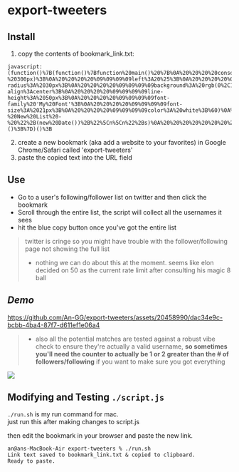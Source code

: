 # export-tweeters

## Install

1. copy the contents of bookmark_link.txt:
```
javascript:(function()%7B(function()%7Bfunction%20main()%20%7B%0A%20%20%20%20console.log(%22Running...%22)%3B%0A%0A%20%20%20%20let%20b%3Ddocument.createElement(%22button%22)%0A%20%20%20%20b.innerText%3D%22COPY%20LIST%22%0A%20%20%20%20document.body.appendChild(b)%0A%20%20%20%20b.setAttribute(%22style%22%2C%20%60position%3Afixed%3B%0A%20%20%20%20%09%09%09%09top%3Acalc(100%25%20-%20300px)%3B%0A%20%20%20%20%09%09%09%09left%3A20%25%3B%0A%20%20%20%20%09%09%09%09right%3A20%25%3B%0A%20%20%20%20%09%09%09%09width%3A60%25%3B%0A%20%20%20%20%09%09%09%09height%3A50px%3B%0A%20%20%20%20%09%09%09%09border-radius%3A%2030px%3B%0A%20%20%20%20%09%09%09%09background%3A%20rgb(0%2C134%2C198)%3B%0A%20%20%20%20%09%09%09%09text-align%3Acenter%3B%0A%20%20%20%20%09%09%09%09line-height%3A%2050px%3B%0A%20%20%20%20%09%09%09%09font-family%20'My%20Font'%3B%0A%20%20%20%20%09%09%09%09font-size%3A%2021px%3B%0A%20%20%20%20%09%09%09%09color%3A%20white%3B%60)%0A%20%20%20%20b.addEventListener(%22click%22%2C()%3D%3E%7B%0A%20%20%20%20%20%20%20%20let%20failed%3D%5B%5D%0A%20%20%20%20%20%20%20%20let%20passed%3D%5B%5D%0A%20%20%20%20%20%20%20%20for%20(let%20k%20in%20window.a)%20%7B%0A%20%20%20%20%20%20%20%20%20%20%20%20let%20links%20%3D%20window.a%5Bk%5D%5B1%5D.getElementsByTagName(%22a%22)%0A%20%20%20%20%20%20%20%20%20%20%20%20let%20ts%20%3D%20%5B%5D%0A%20%20%20%20%20%20%20%20%20%20%20%20for%20(let%20l%20of%20links)%20%7B%20ts.push(l.innerText.trim())%20%7D%0A%20%20%20%20%20%20%20%20%20%20%20%20%0A%20%20%20%20%20%20%20%20%20%20%20%20if%20(!ts.includes(k.replace(%22%2F%22%2C%20%22%40%22)))%20%7B%0A%20%20%20%20%20%20%20%20%20%20%20%20%20%20%20%20console.log(k.replace(%22%2F%22%2C%20%22%40%22))%0A%20%20%20%20%20%20%20%20%20%20%20%20%20%20%20%20console.log(ts)%0A%20%20%20%20%20%20%20%20%20%20%20%20%20%20%20%20console.log(ts.includes(k.replace(%22%2F%22%2C%20%22%40%22)))%0A%20%20%20%20%20%20%20%20%20%20%20%20%20%20%20%20failed.push(k)%0A%20%20%20%20%20%20%20%20%20%20%20%20%7D%20else%20%7B%0A%20%20%20%20%20%20%20%20%20%20%20%20%20%20%20%20passed.push(k)%0A%20%20%20%20%20%20%20%20%20%20%20%20%7D%0A%0A%20%20%20%20%20%20%20%20%7D%0A%20%20%20%20%20%20%20%20navigator.clipboard.writeText(passed.join(%22%5Cn%22)).then(()%3D%3E%7B%0A%20%20%20%20%20%20%20%20%20%20%20%20%20%20%20%20alert(failed.length%20%2B%20%22%20usernames%20did%20not%20pass%20the%20vibe%20check%3A%20%5Cn%5Cn%22%20%2B%20failed.join(%22%5Cn%22)%20%2B%20%22%5Cn%5Cn%22%20%2B%20passed.length%20%2B%20%22%20usernames%20seem%20valid%20and%20were%20be%20copied%22)%0A%20%20%20%20%20%20%20%20%20%20%20%20%7D)%0A%20%20%20%20%20%20%20%20%7D)%0A%0A%20%20%20%20let%20a%3D%7B%7D%0A%20%20%20%20function%20clearAllInterval()%20%7B%0A%20%20%20%20%20%20%20%20const%20interval_id%20%3D%20window.setInterval(function()%7B%7D%2C%20Number.MAX_SAFE_INTEGER)%3B%0A%0A%20%20%20%20%20%20%20%20for%20(let%20i%20%3D%201%3B%20i%20%3C%20interval_id%3B%20i%2B%2B)%20%7B%0A%20%20%20%20%20%20%20%20%20%20%20%20window.clearInterval(i)%3B%0A%20%20%20%20%20%20%20%20%7D%0A%20%20%20%20%7D%0A%20%20%20%20clearAllInterval()%0A%20%20%20%20function%20scrape()%20%7B%0A%20%20%20%20%20%20%20%20let%20selector%3D'section%20%3E%20div%20%3E%20div%20%3E%20div'%0A%20%20%20%20%20%20%20%20for%20(let%20e%20of%20document.querySelectorAll(selector))%20%7B%0A%20%20%20%20%20%20%20%20%20%20%20%20try%20%7B%0A%20%20%20%20%20%20%20%20%20%20%20%20%20%20%20%20let%20links%20%3D%20e.getElementsByTagName('a')%0A%20%20%20%20%20%20%20%20%20%20%20%20%20%20%20%20refs%3D%5B%5D%0A%20%20%20%20%20%20%20%20%20%20%20%20%20%20%20%20for%20(let%20l%20of%20links)%20%7B%0A%20%20%20%20%20%20%20%20%20%20%20%20%20%20%20%20%20%20%20%20refs.push(l.href)%0A%20%20%20%20%20%20%20%20%20%20%20%20%20%20%20%20%7D%0A%20%20%20%20%20%20%20%20%20%20%20%20%20%20%20%20let%20path%3D(new%20URL(refs%5B0%5D)).pathname%0A%20%20%20%20%20%20%20%20%20%20%20%20%20%20%20%20a%5Bpath%5D%3D%5Bpath%2C%20e%2C%20refs%5D%0A%20%20%20%20%20%20%20%20%20%20%20%20%7D%20catch(e)%20%7B%7D%0A%20%20%20%20%20%20%20%20%20%20%20%20%0A%20%20%20%20%20%20%20%20%7D%0A%20%20%20%20%20%20%20%20return%20a%0A%20%20%20%20%7D%0A%0A%20%20%20%20window%5B%22keys_len%22%5D%20%3D%200%0A%20%20%20%20function%20checkIfNewList()%20%7B%0A%20%20%20%20%20%20%20%20let%20res%20%3D%20scrape()%0A%09window%5B%22a%22%5D%3Dres%0A%20%20%20%20%20%20%20%20let%20keys%20%3D%20Object.keys(res)%0A%20%20%20%20%20%20%20%20if%20(window%5B%22keys_len%22%5D%20!%3D%20keys.length)%20%7B%0A%20%20%20%20%20%20%20%20%20%20%20%20window%5B%22keys_len%22%5D%20%3D%20keys.length%0A%09%20%20%20%20let%20s%20%3D%20keys.join(%22%5Cn%22)%0A%20%20%20%20%20%20%20%20%20%20%20%20console.log(%22Total%20(%22%2Bkeys.length%2B%22)%20-%20New%20List%20-%20%22%2B(new%20Date())%2B%22%5Cn%5Cn%22%2Bs)%0A%20%20%20%20%20%20%20%20%20%20%20%20console.log(keys)%0A%09%20%20%20%20document.title%3DObject.keys(window.a).length%20%0A%09%20%20%20%20b.innerText%3D%22COPY%20LIST%20(%22%2Bkeys.length%2B%22)%22%0A%20%20%20%20%20%20%20%20%7D%0A%20%20%20%20%7D%0A%20%20%20%20setInterval(checkIfNewList%2C%20100)%3B%0A%0A%7D%0Aconsole.clear()%0Amain()%0A%7D)()%3B%7D)()%3B
```

2. create a new bookmark (aka add a website to your favorites) in Google Chrome/Safari called 'export-tweeters'
3. paste the copied text into the URL field

## Use

- Go to a user's following/follower list on twitter and then click the bookmark
- Scroll through the entire list, the script will collect all the usernames it sees
- hit the blue copy button once you've got the entire list


> twitter is cringe so you might have trouble with the follower/following page not showing the full list
> - nothing we can do about this at the moment. seems like elon decided on 50 as the current rate limit after consulting his magic 8 ball


## *Demo*



https://github.com/An-GG/export-tweeters/assets/20458990/dac34e9c-bcbb-4ba4-87f7-d611ef1e06a4


> - also all the potential matches are tested against a robust vibe check to ensure they're actually a valid username, **so sometimes you'll need the counter to actually be 1 or 2 greater than the # of followers/following** if you want to make sure you got everything
<image src="vibecheck.png"/>


## Modifying and Testing `./script.js`

 `./run.sh` is my run command for mac. <br>
just run this after making changes to script.js<br>

then edit the bookmark in your browser and paste the new link. 

```
an@ans-MacBook-Air export-tweeters % ./run.sh
Link text saved to bookmark_link.txt & copied to clipboard.
Ready to paste.
```

